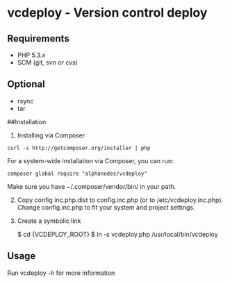 # vcdeploy - Version control deploy

## Requirements

* PHP 5.3.x
* SCM (git, svn or cvs)

## Optional
- rsync
- tar


##Installation

1) Installing via Composer

```
curl -s http://getcomposer.org/installer | php
```

For a system-wide installation via Composer, you can run:
```
composer global require "alphanodes/vcdeploy"
```
Make sure you have ~/.composer/vendor/bin/ in your path.

2) Copy config.inc.php.dist to config.inc.php (or to /etc/vcdeploy.inc.php). Change config.inc.php
to fit your system and project settings.

3) Create a symbolic link

	$ cd {VCDEPLOY_ROOT}
	$ ln -s vcdeploy.php /usr/local/bin/vcdeploy


## Usage


Run vcdeploy -h for more information
